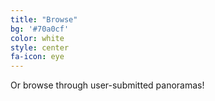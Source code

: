 ```yaml
---
title: "Browse"
bg: '#70a0cf'
color: white
style: center
fa-icon: eye
---
```


Or browse through user-submitted panoramas!